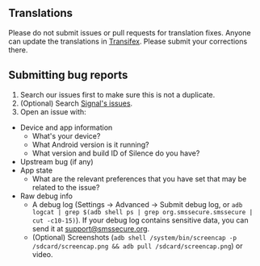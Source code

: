 ## Translations

Please do not submit issues or pull requests for translation fixes. Anyone can update the translations in [Transifex](https://www.transifex.com/silence/silence/).
Please submit your corrections there.


## Submitting bug reports

1. Search our issues first to make sure this is not a duplicate.
2. (Optional) Search [Signal's issues](https://github.com/WhisperSystems/Signal-Android/issues).
3. Open an issue with:
  * Device and app information
    * What's your device?
    * What Android version is it running?
    * What version and build ID of Silence do you have?
  * Upstream bug (if any)
  * App state
    * What are the relevant preferences that you have set that may be related to the issue?
  * Raw debug info
    * A debug log (Settings → Advanced → Submit debug log, or `adb logcat | grep $(adb shell ps | grep org.smssecure.smssecure | cut -c10-15)`). If your debug log contains sensitive data, you can send it at support@smssecure.org.
    * (Optional) Screenshots (`adb shell /system/bin/screencap -p /sdcard/screencap.png && adb pull /sdcard/screencap.png`) or video.
